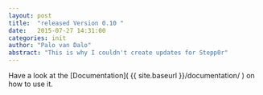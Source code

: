 ```yaml
---
layout: post
title:  "released Version 0.10 "
date:   2015-07-27 14:31:00
categories: init
author: "Palo van Dalo"
abstract: "This is why I couldn't create updates for Stepp0r"
---
```


Have a look at the [Documentation]( {{ site.baseurl }}/documentation/ ) on how to use it.
